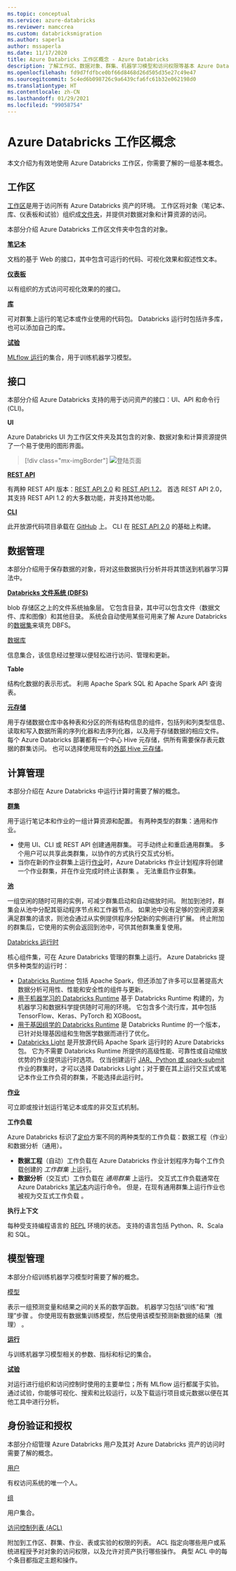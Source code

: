 ```yaml
---
ms.topic: conceptual
ms.service: azure-databricks
ms.reviewer: mamccrea
ms.custom: databricksmigration
ms.author: saperla
author: mssaperla
ms.date: 11/17/2020
title: Azure Databricks 工作区概念 - Azure Databricks
description: 了解工作区、数据对象、群集、机器学习模型和访问权限等基本 Azure Databricks 概念。
ms.openlocfilehash: fd9d7fdfbce0bf66d8468d26d505d35e27c49e47
ms.sourcegitcommit: 5c4ed6b098726c9a6439cfa6fc61b32e062198d0
ms.translationtype: HT
ms.contentlocale: zh-CN
ms.lasthandoff: 01/29/2021
ms.locfileid: "99058754"
---
```

# <a name="azure-databricks-workspace-concepts"></a><a id="azure-databricks-workspace-concepts"> </a><a id="concepts"> </a>Azure Databricks 工作区概念

本文介绍为有效地使用 Azure Databricks 工作区，你需要了解的一组基本概念。

## <a name="workspace"></a>工作区

[工作区](../workspace/index.md)是用于访问所有 Azure Databricks 资产的环境。 工作区将对象（笔记本、库、仪表板和试验）组织成[文件夹](../workspace/workspace-objects.md#folders)，并提供对数据对象和计算资源的访问。

本部分介绍 Azure Databricks 工作区文件夹中包含的对象。

**[笔记本](../notebooks/index.md)**

文档的基于 Web 的接口，其中包含可运行的代码、可视化效果和叙述性文本。

**[仪表板](../notebooks/dashboards.md)**

以有组织的方式访问可视化效果的的接口。

**[库](../libraries/index.md)**

可对群集上运行的笔记本或作业使用的代码包。 Databricks 运行时包括许多库，也可以添加自己的库。

**[试验](../applications/mlflow/tracking.md#mlflow-experiments)**

[MLflow 运行](../applications/mlflow/tracking.md#mlflow-tracking)的集合，用于训练机器学习模型。

## <a name="interface"></a>接口

本部分介绍 Azure Databricks 支持的用于访问资产的接口：UI、API 和命令行 (CLI)。

**UI**

Azure Databricks UI 为工作区文件夹及其包含的对象、数据对象和计算资源提供了一个易于使用的图形界面。

> [!div class="mx-imgBorder"]
> ![登陆页面](../_static/images/getting-started/landing-azure.png)

**[REST API](../dev-tools/api/index.md)**

有两种 REST API 版本：[REST API 2.0](../dev-tools/api/latest/index.md#rest-api-v2) 和 [REST API 1.2](../dev-tools/api/1.2/index.md#rest-api-v1)。 首选 REST API 2.0，其支持 REST API 1.2 的大多数功能，并支持其他功能。

**[CLI](../dev-tools/cli/index.md)**

此开放源代码项目承载在 [GitHub](https://github.com/databricks/databricks-cli) 上。 CLI 在 [REST API 2.0](../dev-tools/api/latest/index.md#rest-api-v2) 的基础上构建。

## <a name="data-management"></a>数据管理

本部分介绍用于保存数据的对象，将对这些数据执行分析并将其馈送到机器学习算法中。

**[Databricks 文件系统 (DBFS)](../data/databricks-file-system.md)**

blob 存储区之上的文件系统抽象层。 它包含目录，其中可以包含文件（数据文件、库和图像）和其他目录。 系统会自动使用某些可用来了解 Azure Databricks 的[数据集](../data/databricks-datasets.md)来填充 DBFS。

[数据库](../data/tables.md)

信息集合，该信息经过整理以便轻松进行访问、管理和更新。

**Table**

结构化数据的表示形式。 利用 Apache Spark SQL 和 Apache Spark API 查询表。

**[元存储](../data/metastores/index.md)**

用于存储数据仓库中各种表和分区的所有结构信息的组件，包括列和列类型信息、读取和写入数据所需的序列化器和去序列化器，以及用于存储数据的相应文件。 每个 Azure Databricks 部署都有一个中心 Hive 元存储，供所有需要保存表元数据的群集访问。 也可以选择使用现有的[外部 Hive 元存储](../data/metastores/external-hive-metastore.md)。

## <a name="computation-management"></a>计算管理

本部分介绍在 Azure Databricks 中运行计算时需要了解的概念。

**[群集](../clusters/index.md)**

用于运行笔记本和作业的一组计算资源和配置。 有两种类型的群集：通用和作业。

* 使用 UI、CLI 或 REST API 创建通用群集。 可手动终止和重启通用群集。 多个用户可以共享此类群集，以协作的方式执行交互式分析。
* 当你在新的作业群集上运行[作业](../jobs.md)时，Azure Databricks 作业计划程序将创建一个作业群集，并在作业完成时终止该群集 。 无法重启作业群集。

**[池](../clusters/instance-pools/index.md)**

一组空闲的随时可用的实例，可减少群集启动和自动缩放时间。 附加到池时，群集会从池中分配其驱动程序节点和工作器节点。
如果池中没有足够的空闲资源来满足群集的请求，则池会通过从实例提供程序分配新的实例进行扩展。 终止附加的群集后，它使用的实例会返回到池中，可供其他群集重复使用。

[Databricks 运行时](../runtime/index.md#dbr-overview)

核心组件集，可在 Azure Databricks 管理的群集上运行。 Azure Databricks 提供多种类型的运行时：

* [Databricks Runtime](../release-notes/runtime/index.md) 包括 Apache Spark，但还添加了许多可以显著提高大数据分析可用性、性能和安全性的组件与更新。
* [用于机器学习的 Databricks Runtime](../runtime/mlruntime.md#mlruntime) 基于 Databricks Runtime 构建的，为机器学习和数据科学提供随时可用的环境。 它包含多个流行库，其中包括 TensorFlow、Keras、PyTorch 和 XGBoost。
* [用于基因组学的 Databricks Runtime](../runtime/genomicsruntime.md#dbr-genomics) 是 Databricks Runtime 的一个版本，已针对处理基因组和生物医学数据而进行了优化。
* [Databricks Light](../runtime/light.md#light) 是开放源代码 Apache Spark 运行时的 Azure Databricks 包。 它为不需要 Databricks Runtime 所提供的高级性能、可靠性或自动缩放优势的作业提供运行时选项。 仅当创建运行 [JAR、Python 或 spark-submit](../dev-tools/api/latest/jobs.md#jobscreatejob) 作业的群集时，才可以选择 Databricks Light；对于要在其上运行交互式或笔记本作业工作负荷的群集，不能选择此运行时。

**[作业](../jobs.md)**

可立即或按计划运行笔记本或库的非交互式机制。

**工作负载**

Azure Databricks 标识了[定价](https://databricks.com/product/pricing)方案不同的两种类型的工作负载：数据工程（作业）和数据分析（通用）。

* **数据工程**（自动）工作负载在 Azure Databricks 作业计划程序为每个工作负载创建的 _工作群集_ 上运行。
* **数据分析**（交互式）工作负载在 _通用群集_ 上运行。 交互式工作负载通常在 Azure Databricks [笔记本](../notebooks/index.md)内运行命令。 但是，在现有通用群集上运行作业也被视为交互式工作负载 。

**执行上下文**

每种受支持编程语言的 [REPL](https://en.wikipedia.org/wiki/Read%E2%80%93eval%E2%80%93print_loop) 环境的状态。 支持的语言包括 Python、R、Scala 和 SQL。

## <a name="model-management"></a>模型管理

本部分介绍训练机器学习模型时需要了解的概念。

[模型](../applications/mlflow/models.md)

表示一组预测变量和结果之间的关系的数学函数。 机器学习包括“训练”和“推理”步骤 。 你使用现有数据集训练模型，然后使用该模型预测新数据的结果（推理） 。

**[运行](../applications/mlflow/tracking.md#mlflow-tracking)**

与训练机器学习模型相关的参数、指标和标记的集合。

**[试验](../applications/mlflow/tracking.md#mlflow-experiments)**

对运行进行组织和访问控制时使用的主要单位；所有 MLflow 运行都属于实验。 通过试验，你能够可视化、搜索和比较运行，以及下载运行项目或元数据以便在其他工具中进行分析。

## <a name="authentication-and-authorization"></a>身份验证和授权

本部分介绍管理 Azure Databricks 用户及其对 Azure Databricks 资产的访问时需要了解的概念。

[用户](../administration-guide/users-groups/users.md)

有权访问系统的唯一个人。

[组](../administration-guide/users-groups/groups.md)

用户集合。

[访问控制列表 (ACL)](../administration-guide/access-control/index.md)

附加到工作区、群集、作业、表或实验的权限的列表。 ACL 指定向哪些用户或系统进程授予对对象的访问权限，以及允许对资产执行哪些操作。 典型 ACL 中的每个条目都指定主题和操作。